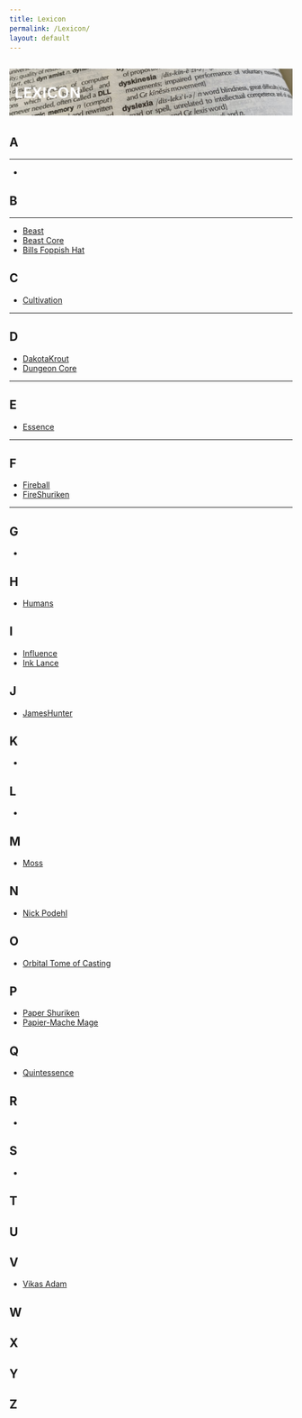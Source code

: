 ```yaml
---
title: Lexicon
permalink: /Lexicon/
layout: default
---
```

![lexicon](images/banners/lexicon.png)
---
## A
---
- 

## B
---
- [Beast](_Lexicon/Beast.md)
- [Beast Core](_Lexicon/BeastCore.md)
- [Bills Foppish Hat](_Lexicon/BillsFoppishHat.md)

## C
- [Cultivation](_Lexicon/Cultivation.md)

---
## D
- [DakotaKrout](_Lexicon/DakotaKrout.md)
- [Dungeon Core](_Lexicon/DungeonCore.md)

---
## E
- [Essence](_Lexicon/Essence.md)
---

## F
- [Fireball](_Lexicon/Fireball.md)
- [FireShuriken](_Lexicon/FireShuriken.md)
---

## G
- 

## H
- [Humans](_Lexicon/Humans.md)

## I
- [Influence](_Lexicon/Influence.md)
- [Ink Lance](_Lexicon/InkLance.md)

## J
- [JamesHunter](_Lexicon/JamesHunter.md)

## K
- 

## L
- 

## M
- [Moss](_Lexicon/Moss.md)

## N
- [Nick Podehl](_Lexicon/NickPodehl.md)

## O
- [Orbital Tome of Casting](_Lexicon/OrbitalTomeofCasting.md)

## P
- [Paper Shuriken](_Lexicon/PaperShuriken.md)
- [Papier-Mache Mage](_Lexicon/Papier-MacheMage.md)

## Q
- [Quintessence](_Lexicon/Essence.md)

## R
- 

## S
- 

## T

## U

## V
- [Vikas Adam](_Lexicon/VikasAdam.md)

## W

## X

## Y

## Z
